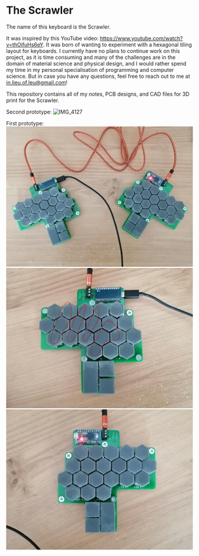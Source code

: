 # The Scrawler
The name of this keyboard is the Scrawler.

It was inspired by this YouTube video: https://www.youtube.com/watch?v=thOifuHs6eY. It was born of wanting to experiment with a hexagonal tiling layout for keyboards. I currently have no plans to continue work on this project, as it is time consuming and many of the challenges are in the domain of material science and physical design, and I would rather spend my time in my personal specialisation of programming and computer science. But in case you have any questions, feel free to reach out to me at in.lieu.of.leu@gmail.com!

This repository contains all of my notes, PCB designs, and CAD files for 3D print for the Scrawler.

Second prototype:
![IMG_4127](https://github.com/user-attachments/assets/4b9d13c5-325f-4dfa-9a17-5feb539d4d53)


First prototype:
![prototype both sides](notes/v0.1/IMG_20210712_093523.jpg)
![prototype left side](notes/v0.1/IMG_20210712_093350.jpg)
![prototype right side](notes/v0.1/IMG_20210712_093407.jpg)

